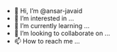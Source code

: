 - 👋 Hi, I’m @ansar-javaid
- 👀 I’m interested in ...
- 🌱 I’m currently learning ...
- 💞️ I’m looking to collaborate on ...
- 📫 How to reach me ...

<!---
ansar-javaid/ansar-javaid is a ✨ special ✨ repository because its `README.md` (this file) appears on your GitHub profile.
You can click the Preview link to take a look at your changes.
--->

